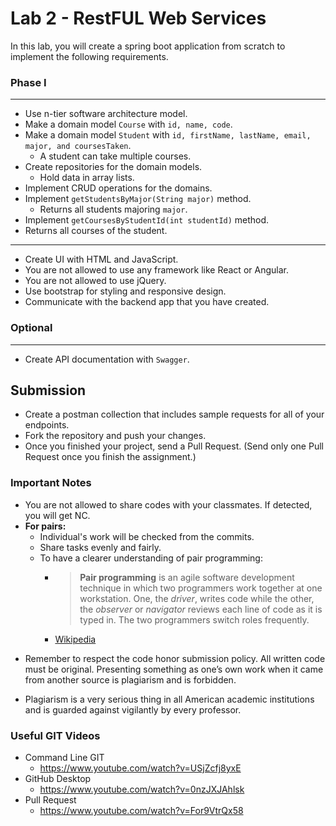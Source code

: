 
# Lab 2 - RestFUL Web Services

In this lab, you will create a spring boot application from scratch to implement the following requirements.

###  Phase I
---
* Use n-tier software architecture model.
* Make a domain model `Course` with  `id, name, code`.
* Make a domain model `Student` with `id, firstName, lastName, email, major, and coursesTaken`.
    * A student can take multiple courses.
* Create repositories for the domain models. 
	* Hold data in array lists.
* Implement CRUD operations for the domains.
* Implement `getStudentsByMajor(String major)` method.
	* Returns all students majoring `major`.
* Implement `getCoursesByStudentId(int studentId)` method.
* Returns all courses of the student.


---
*  Create UI with HTML and JavaScript.
*  You are not allowed to use any framework like React or Angular.
*  You are not allowed to use jQuery.
*  Use bootstrap for styling and responsive design.
*  Communicate with the backend app that you have created.

### Optional
---
* Create API documentation with `Swagger`.

## Submission

* Create a postman collection that includes sample requests for all of your endpoints.
* Fork the repository and push your changes.
* Once you finished your project, send a Pull Request. (Send only one Pull Request once you finish the assignment.)

### Important Notes

 * You are not allowed to share codes with your classmates. If detected, you will get NC.
 * **For pairs:**
	 * Individual's work will be checked from the commits.
	 *  Share tasks evenly and fairly.
	 *  To have a clearer understanding of pair programming:
		 *  > **Pair programming** is an agile software development technique in which two programmers work together at one workstation. One, the _driver_, writes code while the other, the _observer_ or _navigator_ reviews each line of code as it is typed in. The two programmers switch roles frequently. 
		 * [Wikipedia](https://en.wikipedia.org/wiki/Pair_programming#:~:text=Pair%20programming%20is%20an%20agile,two%20programmers%20switch%20roles%20frequently.)

-   Remember to respect the code honor submission policy. All written code must be original. Presenting something as one’s own work when it came from another source is plagiarism and is forbidden.
    
-   Plagiarism is a very serious thing in all American academic institutions and is guarded against vigilantly by every professor.

### Useful GIT Videos
* Command Line GIT
	* https://www.youtube.com/watch?v=USjZcfj8yxE
* GitHub Desktop
	* https://www.youtube.com/watch?v=0nzJXJAhlsk
* Pull Request
	* https://www.youtube.com/watch?v=For9VtrQx58

